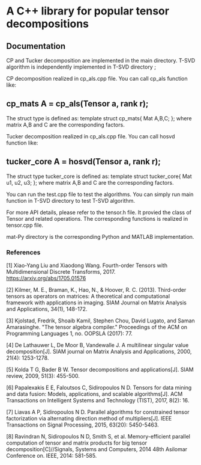 # A C++ library for popular tensor decompositions

## Documentation
CP and Tucker decomposition are implemented in the main directory. T-SVD algorithm is independently implemented in T-SVD directory ;  

CP decomposition realized in cp_als.cpp file.
You can call cp_als function like: 

 ##       cp_mats A = cp_als(Tensor<T> a, rank r);  

The struct type is defined as:
template<class T>
struct cp_mats{
    Mat<T> A,B,C;
};
where matrix A,B and C are the corresponding factors.
  
Tucker decomposition realized in cp_als.cpp file.
You can call hosvd function like: 

 ##       tucker_core A = hosvd(Tensor<T> a, rank r);  

The struct type tucker_core is defined as:
template<class T>
struct tucker_core{
    Mat<T> u1, u2, u3;
};
where matrix A,B and C are the corresponding factors. 

You can run the test.cpp file to test the algorithms.
You can simply run main function in T-SVD directory to test T-SVD algorithm.  

For more API details, please refer to the tensor.h file. It provied the class of Tensor<T> and related operations. The corresponding functions is realized in tensor.cpp file.

mat-Py directory is the corresponding Python and MATLAB implementation.    


### References
[1] Xiao-Yang Liu and Xiaodong Wang. Fourth-order Tensors with Multidimensional Discrete Transforms, 2017. https://arxiv.org/abs/1705.01576

[2] Kilmer, M. E., Braman, K., Hao, N., & Hoover, R. C. (2013). Third-order tensors as operators on matrices: A theoretical and computational framework with applications in imaging. SIAM Journal on Matrix Analysis and Applications, 34(1), 148-172.

[3] Kjolstad, Fredrik, Shoaib Kamil, Stephen Chou, David Lugato, and Saman Amarasinghe. "The tensor algebra compiler." Proceedings of the ACM on Programming Languages 1, no. OOPSLA (2017): 77.

[4] De Lathauwer L, De Moor B, Vandewalle J. A multilinear singular value decomposition[J]. SIAM journal on Matrix Analysis and Applications, 2000, 21(4): 1253-1278.

[5] Kolda T G, Bader B W. Tensor decompositions and applications[J]. SIAM review, 2009, 51(3): 455-500.

[6] Papalexakis E E, Faloutsos C, Sidiropoulos N D. Tensors for data mining and data fusion: Models, applications, and scalable algorithms[J]. ACM Transactions on Intelligent Systems and Technology (TIST), 2017, 8(2): 16.

[7] Liavas A P, Sidiropoulos N D. Parallel algorithms for constrained tensor factorization via alternating direction method of multipliers[J]. IEEE Transactions on Signal Processing, 2015, 63(20): 5450-5463.

[8] Ravindran N, Sidiropoulos N D, Smith S, et al. Memory-efficient parallel computation of tensor and matrix products for big tensor decomposition[C]//Signals, Systems and Computers, 2014 48th Asilomar Conference on. IEEE, 2014: 581-585.

